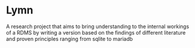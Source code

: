 # Lymn
A research project that aims to bring understanding to the internal workings of a RDMS by writing a version based on the findings of different literature and proven principles ranging from sqlite to mariadb
